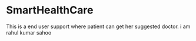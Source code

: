 # SmartHealthCare
This is a end user support where patient can get her suggested doctor. 
i am rahul kumar sahoo 

